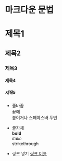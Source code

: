 # 마크다운 문법
# 제목1
## 제목2
### 제목3
#### 제목4
##### 제목5

* 줄바꿈<br>
끝에 <br> 붙이거나 스페이스바 두번  

* 글자체<br>
**bold**<br>
_italic_<br>
~~strikethrough~~

* 링크 넣기
[링크 이름](www.naver.com)
